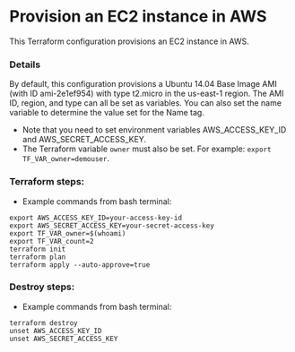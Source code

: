 # Provision an EC2 instance in AWS
This Terraform configuration provisions an EC2 instance in AWS.

### Details
By default, this configuration provisions a Ubuntu 14.04 Base Image AMI (with ID ami-2e1ef954) with type t2.micro in the us-east-1 region. The AMI ID, region, and type can all be set as variables. You can also set the name variable to determine the value set for the Name tag.

- Note that you need to set environment variables AWS_ACCESS_KEY_ID and AWS_SECRET_ACCESS_KEY.
- The Terraform variable `owner` must also be set. For example: `export TF_VAR_owner=demouser`.

### Terraform steps:
- Example commands from bash terminal:
```
export AWS_ACCESS_KEY_ID=your-access-key-id
export AWS_SECRET_ACCESS_KEY=your-secret-access-key
export TF_VAR_owner=$(whoami)
export TF_VAR_count=2
terraform init
terraform plan
terraform apply --auto-approve=true
```

### Destroy steps:
- Example commands from bash terminal:
```
terraform destroy
unset AWS_ACCESS_KEY_ID
unset AWS_SECRET_ACCESS_KEY
```

